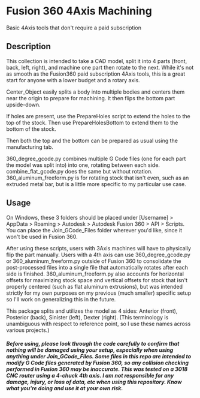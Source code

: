 # Fusion 360 4Axis Machining

Basic 4Axis tools that don't require a paid subscription

## Description

This collection is intended to take a CAD model, split it into 4 parts (front, back, left, right), and machine one part then rotate to the next. While it's not as smooth as the Fusion360 paid subscription 4Axis tools, this is a great start for anyone with a lower budget and a rotary axis.

Center_Object easily splits a body into multiple bodies and centers them near the origin to prepare for machining. It then flips the bottom part upside-down.

If holes are present, use the PrepareHoles script to extend the holes to the top of the stock. Then use PrepareHolesBottom to extend them to the bottom of the stock.

Then both the top and the bottom can be prepared as usual using the manufacturing tab.

360_degree_gcode.py combines multiple G Code files (one for each part the model was split into) into one, rotating between each side. combine_flat_gcode.py does the same but without rotation. 360_aluminum_freeform.py is for rotating stock that isn't even, such as an extruded metal bar, but is a little more specific to my particular use case.



## Usage

On Windows, these 3 folders should be placed under [Username] > AppData > Roaming > Autodesk > Autodesk Fusion 360 > API > Scripts. You can place the Join_GCode_Files folder wherever you'd like, since it won't be used in Fusion 360.

After using these scripts, users with 3Axis machines will have to physically flip the part manually. Users with a 4th axis can use 360_degree_gcode.py or 360_aluminum_freeform.py outside of Fusion 360 to consolidate the post-processed files into a single file that automatically rotates after each side is finished. 360_aluminum_freeform.py also accounts for horizontal offsets for maximizing stock space and vertical offsets for stock that isn't properly centered (such as flat aluminum extrusions), but was intended strictly for my own purposes on my previous (much smaller) specific setup so I'll work on generalizing this in the future.

This package splits and utilizes the model as 4 sides: Anterior (front), Posterior (back), Sinister (left), Dexter (right). (This terminology is unambiguous with respect to reference point, so I use these names across various projects.)

##### Before using, please look through the code carefully to confirm that nothing will be damaged using your setup, especially when using anything under Join_GCode_Files. Some files in this repo are intended to modify G Code files generated by Fusion 360, so any collision checking performed in Fusion 360 may be inaccurate. This was tested on a 3018 CNC router using a 4-chuck 4th axis. I am not responsible for any damage, injury, or loss of data, etc when using this repository. Know what you're doing and use it at your own risk.


